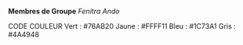 **Membres de Groupe**
*Fenitra*
*Ando*

CODE COULEUR
Vert : #76AB20
Jaune : #FFFF11
Bleu : #1C73A1
Gris : #4A4948